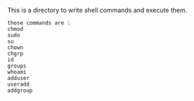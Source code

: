 This is a directory to write shell commands
and execute them.

```
those commands are :
chmod
sudo
su
chown
chgrp
id
groups
whoami
adduser
useradd
addgroup

```